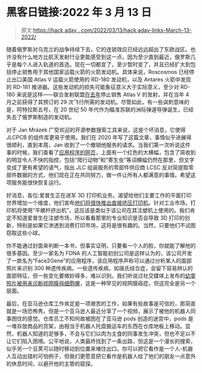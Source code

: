 # 黑客日链接:2022 年 3 月 13 日

> 原文:[https://hack aday . com/2022/03/13/hack aday-links-March-13-2022/](https://hackaday.com/2022/03/13/hackaday-links-march-13-2022/)

随着俄罗斯对乌克兰的战争持续下去，它的连锁效应已经远远超出了东欧战区。也许没有什么地方比航天发射行业更能感受到这一点，因为至少直到最近，俄罗斯几乎是每个人进入轨道的首选。现在一切都变了，至少暂时变了，并且已经扩大到包括停止销售用于其他国家运载火箭的火箭发动机。具体来说，Roscosmos 已经停止出口美国 Atlas V 运载火箭使用的 RD-180 发动机，以及 Antares 火箭中发现的 RD-181 推进器。这些发动机的损失可能象征意义大于实际意义，至少对 RD-180 来说是这样——联合发射联盟[在去年](https://hackaday.com/2021/10/04/counting-down-to-the-final-atlas-rocket/)停止销售 Atlas V 的发射，并在当年 4 月之前获得了其预订的 29 次飞行所需的发动机。尽管如此，有一些讽刺意味的是，阿特拉斯五号，在 20 世纪 50 年代作为瞄准苏联的洲际弹道导弹诞生，已经失去了俄罗斯制造的发动机。

对于 Jan Mrázek 广受欢迎的开源参数搜索工具来说，这是个坏消息，它使得 JLCPCB 的组件库更易于使用。我们在 2020 年写了这篇文章，事情似乎进展得很顺利，直到本周，Jan 收到了一个撤销他服务的请求。当我们第一次听说这件事的时候，我们查看了[应用程序的网页](https://yaqwsx.github.io/jlcparts/#/)，上面有一个红色的大横幅，包含了简收到的明显令人不快的指控，包括“爬行动物”和“寄生虫”等词横幅仍然在那里，但文字变成了更有希望的语气，指出 JLC 组装服务的零部件供应商 LCSC 反对简提取零部件数据的方式，他们现在正在共同努力，做一件让所有人都满意的事情。希望这项服务能很快恢复运行。

好消息，各位:爱普生正在进军 3D 打印机业务。渴望给他们主要工作的平面打印世界增加一个维度，他们宣布[他们将很快推出直接挤压打印机](https://3dprintingindustry.com/news/epson-makes-additive-manufacturing-debut-with-new-industrial-pellet-extrusion-3d-printer-205711/)。针对工业市场，打印机将使用“平螺杆挤出机”，这应该是类似于该公司在其注塑机上使用的。我们肯定不知道爱普生在注塑市场，所以看看那里的专业知识是否会导致 3D 打印的创新，特别是如果它渗透到消费打印市场，这将是很有趣的。当然，只要他们不试图窃取这些小球。

你不能通过封面来判断一本书，但事实证明，只要看一个人的脸，你就能了解他的很多基因。至少一家名为 FDNA 的人工智能初创公司是这样认为的，该公司开发了一款名为“Face2Gene”的应用程序，该应用程序声称可以通过分析某人的面部照片来识别 300 种遗传疾病。一些遗传疾病，如唐氏综合症，会留下容易辨认的面部特征，但一些变化要微妙得多，难以识别。我们听说过社交媒体上发布的[幼童照片被用来诊断视网膜母细胞瘤](https://www.tyla.com/healthy/life-news-mum-reveals-glow-led-to-daughter-cancer-diagnosis-retinoblastoma-eye-20200914)，这是一种罕见的视网膜癌症。但这完全是另一个层面。

最后，在亚马逊仓库工作肯定是一项艰苦的工作，如果有些故事是可信的，那简直就是一场恐怖秀。但是一个亚马逊人最近分享了一个视频，展示了被他的机器人同事困住的感觉。仓库员工不知何故被困在了亚马逊 pods 创造的迷宫中，pods 是一堆存放商品的货架，由相当于机器人托盘搬运车的东西在仓库地板上移动。显然，机器人知道的足够多，不会与它们以肉为主食的同事发生冲突，但也不足以不让它们陷入困境。公平地说，人类最终找到了一条出路，但这是一个漫长的搜索，似乎另一个豆荚可以随时移动到位置来堵住出口。你可以把它看作是一个人-机器人互动出错的可怕例子，但我们更愿意把它看作是机器人给了他们的朋友一点意外的休息时间，以避开他的主管的窥探。